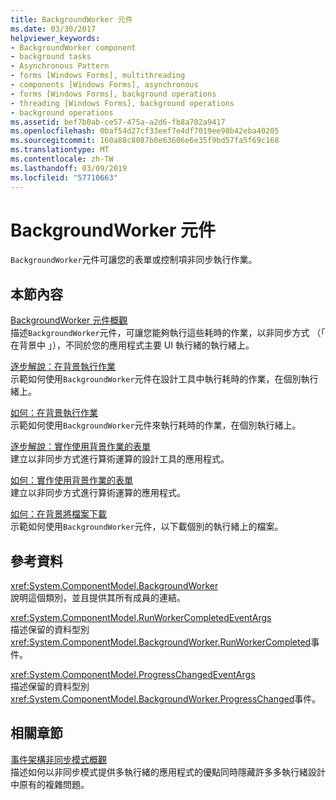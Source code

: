 ```yaml
---
title: BackgroundWorker 元件
ms.date: 03/30/2017
helpviewer_keywords:
- BackgroundWorker component
- background tasks
- Asynchronous Pattern
- forms [Windows Forms], multithreading
- components [Windows Forms], asynchronous
- forms [Windows Forms], background operations
- threading [Windows Forms], background operations
- background operations
ms.assetid: bef7b0ab-ce57-475a-a2d6-fb8a702a9417
ms.openlocfilehash: 0baf54d27cf33eef7e4df7019ee98b42eba40205
ms.sourcegitcommit: 160a88c8087b0e63606e6e35f9bd57fa5f69c168
ms.translationtype: MT
ms.contentlocale: zh-TW
ms.lasthandoff: 03/09/2019
ms.locfileid: "57710663"
---
```

# <a name="backgroundworker-component"></a>BackgroundWorker 元件
`BackgroundWorker`元件可讓您的表單或控制項非同步執行作業。  
  
## <a name="in-this-section"></a>本節內容  
 [BackgroundWorker 元件概觀](backgroundworker-component-overview.md)  
 描述`BackgroundWorker`元件，可讓您能夠執行這些耗時的作業，以非同步方式 （「 在背景中 」），不同於您的應用程式主要 UI 執行緒的執行緒上。  
  
 [逐步解說：在背景執行作業](walkthrough-running-an-operation-in-the-background.md)  
 示範如何使用`BackgroundWorker`元件在設計工具中執行耗時的作業，在個別執行緒上。  
  
 [如何：在背景執行作業](how-to-run-an-operation-in-the-background.md)  
 示範如何使用`BackgroundWorker`元件來執行耗時的作業，在個別執行緒上。  
  
 [逐步解說：實作使用背景作業的表單](walkthrough-implementing-a-form-that-uses-a-background-operation.md)  
 建立以非同步方式進行算術運算的設計工具的應用程式。  
  
 [如何：實作使用背景作業的表單](how-to-implement-a-form-that-uses-a-background-operation.md)  
 建立以非同步方式進行算術運算的應用程式。  
  
 [如何：在背景將檔案下載](how-to-download-a-file-in-the-background.md)  
 示範如何使用`BackgroundWorker`元件，以下載個別的執行緒上的檔案。  
  
## <a name="reference"></a>參考資料  
 <xref:System.ComponentModel.BackgroundWorker>  
 說明這個類別，並且提供其所有成員的連結。  
  
 <xref:System.ComponentModel.RunWorkerCompletedEventArgs>  
 描述保留的資料型別<xref:System.ComponentModel.BackgroundWorker.RunWorkerCompleted>事件。  
  
 <xref:System.ComponentModel.ProgressChangedEventArgs>  
 描述保留的資料型別<xref:System.ComponentModel.BackgroundWorker.ProgressChanged>事件。  
  
## <a name="related-sections"></a>相關章節  
 [事件架構非同步模式概觀](../../../standard/asynchronous-programming-patterns/event-based-asynchronous-pattern-overview.md)  
 描述如何以非同步模式提供多執行緒的應用程式的優點同時隱藏許多多執行緒設計中原有的複雜問題。
